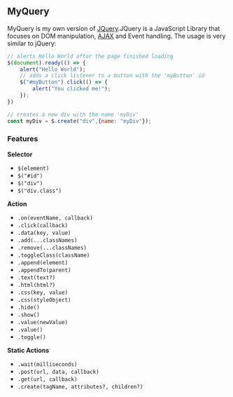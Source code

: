 ## MyQuery
MyQuery is my own version of [JQuery](https://jquery.com).JQuery is a JavaScript Library that focuses on DOM manipulation, [AJAX](https://developer.mozilla.org/en-US/docs/Glossary/AJAX) and Event handling. The usage is very similar to jQuery:
```js
// alerts Hello World after the page finished loading
$(document).ready(() => {
    alert("Hello World");
    // adds a click listener to a button with the 'myButton' id
    $("#myButton").click(() => {
        alert("You clicked me!");
    });
})

// creates a new div with the name 'myDiv'
const myDiv = $.create("div",{name: "myDiv"});
```

### Features
**Selector**

- `$(element)`
- `$("#id")`
- `$("div")`
- `$("div.class")`

**Action**

- `.on(eventName, callback)`
- `.click(callback)`
- `.data(key, value)`
- `.add(...classNames)`
- `.remove(...classNames)`
- `.toggleClass(className)`
- `.append(element)`
- `.appendTo(parent)`
- `.text(text?)`
- `.html(html?)`
- `.css(key, value)`
- `.css(styleObject)`
- `.hide()`
- `.show()`
- `.value(newValue)`
- `.value()`
- `.toggle()`

**Static Actions**

- `.wait(milliseconds)`
- `.post(url, data, callback)`
- `.get(url, callback)`
- `.create(tagName, attributes?, children?)`